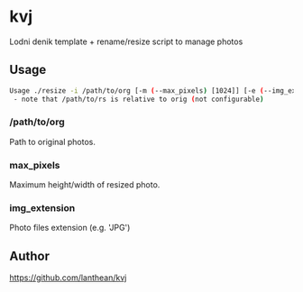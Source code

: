 # kvj
Lodni denik template + rename/resize script to manage photos


## Usage
```sh
Usage ./resize -i /path/to/org [-m (--max_pixels) [1024]] [-e (--img_extension) [JPG]]
 - note that /path/to/rs is relative to orig (not configurable)
```

### /path/to/org
Path to original photos.

### max_pixels
Maximum height/width of resized photo.

### img_extension
Photo files extension (e.g. 'JPG')

## Author
https://github.com/lanthean/kvj

